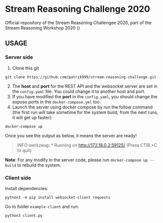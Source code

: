 # Stream Reasoning Challenge 2020

Official repository of the Stream Reasoning Challengee 2020,
part of the Stream Reasoning Workshop 2020 ()

## USAGE

### Server side

1. Clone this git

```
git clone https://github.com/patrik999/stream-reasoning-challenge.git
```

2. The **host** and **port** for the REST API and the websocket server are set in the `config.yaml` file. You could change it to another host and port.
3. If you have modified the **port** in the `config.yaml`, you should change the expose ports in the `docker-compose.yml` too.
4. Launch the server using docker compose by run the follow command (the first run will take sometime for the system build, from the next runs, it will get up faster):

```
docker-compose up
```

Once you see the output as below, it means the server are ready!

> INFO:werkzeug: \* Running on http://172.18.0.2:59125/ (Press CTRL+C to quit)

**Note**: For any modify in the server code, please run `docker-compose up --build` to rebuild the system.

### Client side

Install dependencies:

```
python3 -m pip install websocket-client requests
```

Go to folder `example-client` and run:

```
python3 client.py
```
